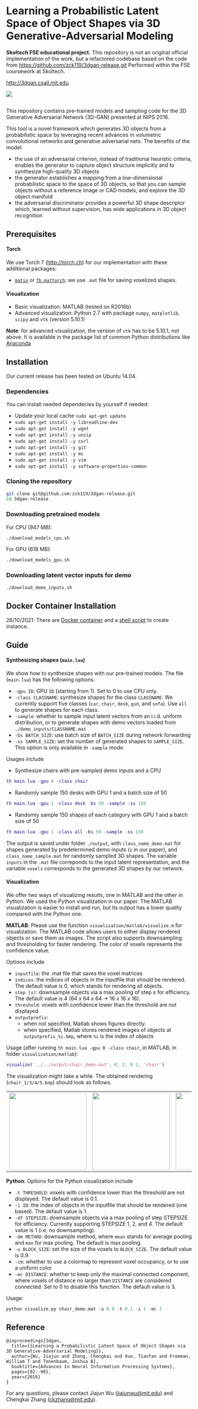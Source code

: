 # Learning a Probabilistic Latent Space of Object Shapes via 3D Generative-Adversarial Modeling

**Skoltech FSE educational project.**
This repository is not an original official implementation of the work, but a refactored codebase based on the code from https://github.com/zck119/3dgan-release.git
Performed within the FSE coursework at Skoltech.

http://3dgan.csail.mit.edu

<img src="http://3dgan.csail.mit.edu/images/results.jpg">

## 

This repository contains pre-trained models and sampling code for the 3D Generative Adversarial Network (3D-GAN) presented at NIPS 2016.

This tool is a novel framework which generates 3D objects from a probabilistic space by leveraging recent advances in volumetric convolutional networks and generative adversarial nets. The benefits of the model:
- the use of an adversarial criterion, instead of traditional heuristic criteria, enables the generator to capture object structure implicitly and to synthesize high-quality 3D objects
- the generator establishes a mapping from a low-dimensional probabilistic space to the space of 3D objects, so that you can sample objects without a reference image or CAD models, and explore the 3D object manifold
- the adversarial discriminator provides a powerful 3D shape descriptor which, learned without supervision, has wide applications in 3D object recognition

## Prerequisites
#### Torch
We use Torch 7 (http://torch.ch) for our implementation with these additional packages:

- [`matio`](https://github.com/soumith/matio-ffi.torch) or [`fb.mattorch`](https://github.com/facebook/fblualib/tree/master/fblualib/mattorch): we use `.mat` file for saving voxelized shapes.

#### Visualization
- Basic visualization: MATLAB (tested on R2016b)
- Advanced visualization: Python 2.7 with package `numpy`, `matplotlib`, `scipy` and `vtk` (version 5.10.1)

**Note**: for advanced visualization, the version of `vtk` has to be 5.10.1, not above. It is available in the package list of common Python distributions like [Anaconda](https://docs.continuum.io/anaconda/old-pkg-lists/2.3.0/py27) 

## Installation
Our current release has been tested on Ubuntu 14.04.

### Dependencies
You can install needed dependecies by yourself if needed:
* Update your local cache `sudo apt-get update`
* `sudo apt-get install -y libreadline-dev`
* `sudo apt-get install -y wget`
* `sudo apt-get install -y unzip`
* `sudo apt-get install -y curl`
* `sudo apt-get install -y git`
* `sudo apt-get install -y mc`
* `sudo apt-get install -y vim`
* `sudo apt-get install -y software-properties-common `

### Cloning the repository
```sh
git clone git@github.com:zck119/3dgan-release.git
cd 3dgan-release
```
                                       

### Downloading pretrained models 
For CPU (947 MB):
```sh
./download_models_cpu.sh
```
For GPU (618 MB):
```sh
./download_models_gpu.sh
```

### Downloading latent vector inputs for demo
```sh
./download_demo_inputs.sh
```

## Docker Container Installation
26/10/2021: There are [Docker container](https://github.com/Pils48/fse-final-project/blob/master/docker/Dockerfile) and a [shell script](https://github.com/Pils48/fse-final-project/blob/master/docker/build_docker.sh) to create instance.

## Guide
#### Synthesizing shapes (`main.lua`)
We show how to synthesize shapes with our pre-trained models. The file (`main.lua`) has the following options.
- `-gpu ID`: GPU `ID` (starting from 1). Set to 0 to use CPU only. 
- `-class CLASSNAME`: synthesize shapes for the class `CLASSNAME`. We currently support five classes (`car`, `chair`, `desk`, `gun`, and `sofa`). Use `all` to generate shapes for each class. 
- `-sample`: whether to sample input latent vectors from an i.i.d. uniform distribution, or to generate shapes with demo vectors loaded from `./demo_inputs/CLASSNAME.mat`
- `-bs BATCH_SIZE`: use batch size of `BATCH_SIZE` during network forwarding
- `-ss SAMPLE_SIZE`: set the number of generated shapes to `SAMPLE_SIZE`. This option is only available in `-sample` mode. 

Usages include
- Synthesize chairs with pre-sampled demo inputs and a CPU
```lua
th main.lua -gpu 0 -class chair 
```
- Randomly sample 150 desks with GPU 1 and a batch size of 50
```lua
th main.lua -gpu 1 -class desk -bs 50 -sample -ss 150 
```
- Randomly sample 150 shapes of each category with GPU 1 and a batch size of 50
```lua
th main.lua -gpu 1 -class all -bs 50 -sample -ss 150 
```
The output is saved under folder `./output`, with `class_name_demo.mat` for shapes generated by predetermined demo inputs (`z` in our paper), and `class_name_sample.mat` for randomly sampled 3D shapes. The variable `inputs` in the `.mat` file correponds to the input latent representation, and the variable `voxels` corresponds to the generated 3D shapes by our network.

#### Visualization
We offer two ways of visualizing results, one in MATLAB and the other in Python. We used the Python visualization in our paper. The MATLAB visualization is easier to install and run, but its output has a lower quality compared with the Python one.

**MATLAB**:
Please use the function `visualization/matlab/visualize.m` for visualization. The MATLAB code allows users to either display rendered objects or save them as images. The script also supports downsampling and thresholding for faster rendering. The color of voxels represents the confidence value. 

Options include
- `inputfile`: the .mat file that saves the voxel matrices
- `indices`: the indices of objects in the inputfile that should be rendered. The default value is 0, which stands for rendering all objects.
- `step (s)`: downsample objects via a max pooling of step s for efficiency. The default value is 4 (64 x 64 x 64 -> 16 x 16 x 16).
- `threshold`: voxels with confidence lower than the threshold are not displayed
- `outputprefix`: 
    - when not specified, Matlab shows figures directly.
    - when specified, Matlab stores rendered images of objects at `outputprefix_%i.bmp`, where `%i` is the index of objects 

Usage (after running `th main.lua -gpu 0 -class chair`, in MATLAB, in folder `visualization/matlab`):
```matlab
visualize('../../output/chair_demo.mat', 0, 2, 0.1, 'chair')
```

The visualization might take a while. The obtained rendering (`chair_1/3/4/5.bmp`) should look as follows.

<table>
<tr>
<td><img src="http://3dgan.csail.mit.edu/images/chair_1.jpg" width="210"></td>
<td><img src="http://3dgan.csail.mit.edu/images/chair_3.jpg" width="210"></td>
<td><img src="http://3dgan.csail.mit.edu/images/chair_4.jpg" width="210"></td>
<td><img src="http://3dgan.csail.mit.edu/images/chair_5.jpg" width="210"></td>
</tr>
</table>

**Python**:
Options for the Python visualization include

- `-t THRESHOLD`: voxels with confidence lower than the threshold are not displayed. The default value is 0.1.
- `-i ID`: the index of objects in the inputfile that should be rendered (one based). The default value is 1. 
- `-df STEPSIZE`: downsample objects via a max pooling of step STEPSIZE for efficiency. Currently supporting STEPSIZE 1, 2, and 4. The default value is 1 (i.e. no downsampling).
- `-dm METHOD`: downsample method, where `mean` stands for average pooling and `max` for max pooling. The default is max pooling.
- `-u BLOCK_SIZE`: set the size of the voxels to `BLOCK_SIZE`. The default value is 0.9.
- `-cm`: whether to use a colormap to represent voxel occupancy, or to use a uniform color
- `-mc DISTANCE`: whether to keep only the maximal connected component, where voxels of distance no larger than `DISTANCE` are considered connected. Set to 0 to disable this function. The default value is 3.

Usage:
```python
python visualize.py chair_demo.mat -u 0.9 -t 0.1 -i 1 -mc 2
```

## Reference

    @inproceedings{3dgan,
      title={{Learning a Probabilistic Latent Space of Object Shapes via 3D Generative-Adversarial Modeling}},
      author={Wu, Jiajun and Zhang, Chengkai and Xue, Tianfan and Freeman, William T and Tenenbaum, Joshua B},
      booktitle={Advances In Neural Information Processing Systems},
      pages={82--90},
      year={2016}
    }

For any questions, please contact Jiajun Wu (jiajunwu@mit.edu) and Chengkai Zhang (ckzhang@mit.edu).
